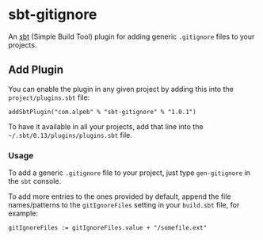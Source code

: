 # sbt-gitignore

An [sbt](http://www.scala-sbt.org/) (Simple Build Tool) plugin for adding generic `.gitignore` files to your projects.

## Add Plugin

You can enable the plugin in any given project by adding this into the `project/plugins.sbt` file:
```
addSbtPlugin("com.alpeb" % "sbt-gitignore" % "1.0.1")
```

To have it available in all your projects, add that line into the `~/.sbt/0.13/plugins/plugins.sbt` file.

### Usage

To add a generic `.gitignore` file to your project, just type `gen-gitignore` in the `sbt` console.

To add more entries to the ones provided by default, append the file names/patterns to the `gitIgnoreFiles` setting in your `build.sbt` file, for example:
```
gitIgnoreFiles := gitIgnoreFiles.value + "/somefile.ext"
```

